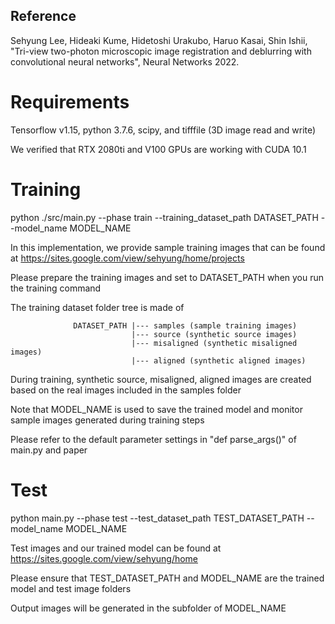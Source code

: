 ## Reference
Sehyung Lee, Hideaki Kume, Hidetoshi Urakubo, Haruo Kasai, Shin Ishii, "Tri-view two-photon microscopic image registration and deblurring with convolutional neural networks", Neural Networks 2022. 

# Requirements 
Tensorflow v1.15, python 3.7.6, scipy, and tifffile (3D image read and write)

We verified that RTX 2080ti and V100 GPUs are working with CUDA 10.1 

# Training
python ./src/main.py --phase train --training_dataset_path DATASET_PATH --model_name MODEL_NAME

In this implementation, we provide sample training images that can be found at https://sites.google.com/view/sehyung/home/projects

Please prepare the training images and set to DATASET_PATH when you run the training command

The training dataset folder tree is made of 

                  DATASET_PATH |--- samples (sample training images)                  
                               |--- source (synthetic source images)
                               |--- misaligned (synthetic misaligned images)
                               |--- aligned (synthetic aligned images)

During training, synthetic source, misaligned, aligned images are created based on the real images included in the samples folder

	   
Note that MODEL_NAME is used to save the trained model and monitor sample images generated during training steps


Please refer to the default parameter settings in "def parse_args()" of main.py and paper

# Test
python main.py --phase test --test_dataset_path TEST_DATASET_PATH --model_name MODEL_NAME

Test images and our trained model can be found at https://sites.google.com/view/sehyung/home 

Please ensure that TEST_DATASET_PATH and MODEL_NAME are the trained model and test image folders

Output images will be generated in the subfolder of MODEL_NAME 



